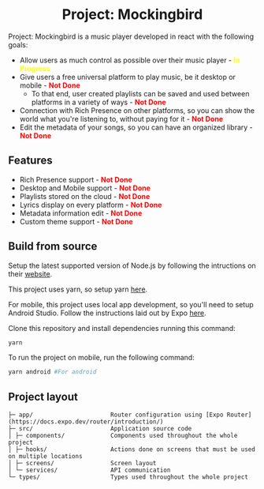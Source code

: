 <h1 align="center">
  Project: Mockingbird
</h1>

Project: Mockingbird is a music player developed in react with the following goals:

- Allow users as much control as possible over their music player - <span style="color:yellow; font-weight: bold;">In Progress</span>
- Give users a free universal platform to play music, be it desktop or mobile - <span style="color:red; font-weight: bold;">Not Done</span>
  - To that end, user created playlists can be saved and used between platforms in a variety of ways - <span style="color:red; font-weight: bold;">Not Done</span>
- Connection with Rich Presence on other platforms, so you can show the world what you're listening to, without paying for it - <span style="color:red; font-weight: bold;">Not Done</span>
- Edit the metadata of your songs, so you can have an organized library - <span style="color:red; font-weight: bold;">Not Done</span>

## Features

- Rich Presence support - <span style="color:red; font-weight: bold;">Not Done</span>
- Desktop and Mobile support - <span style="color:red; font-weight: bold;">Not Done</span>
- Playlists stored on the cloud - <span style="color:red; font-weight: bold;">Not Done</span>
- Lyrics display on every platform - <span style="color:red; font-weight: bold;">Not Done</span>
- Metadata information edit - <span style="color:red; font-weight: bold;">Not Done</span>
- Custom theme support - <span style="color:red; font-weight: bold;">Not Done</span>

## Build from source

Setup the latest supported version of Node.js by following the intructions on their [website](https://nodejs.org/en).

This project uses yarn, so setup yarn [here](https://yarnpkg.com/getting-started).

For mobile, this project uses local app development, so you'll need to setup Android Studio. Follow the instructions laid out by Expo [here](https://docs.expo.dev/get-started/set-up-your-environment/?platform=android&device=physical&mode=development-build&buildEnv=local#set-up-an-android-device-with-a-development-build).

Clone this repository and install dependencies running this command:

```bash
yarn
```

To run the project on mobile, run the following command:

```bash
yarn android #For android
```

## Project layout

    ├─ app/                      Router configuration using [Expo Router](https://docs.expo.dev/router/introduction/)
    ├─ src/                      Application source code
    │ ├─ components/             Components used throughout the whole project
    │ ├─ hooks/                  Actions done on screens that must be used on multiple locations
    │ ├─ screens/                Screen layout
    │ └─ services/               API communication
    └─ types/                    Types used throughout the whole project
